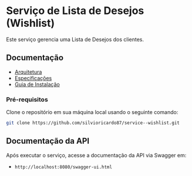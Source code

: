 # Serviço de Lista de Desejos (Wishlist)
Este serviço gerencia uma Lista de Desejos dos clientes.

## Documentação
- [Arquitetura](docs/architecture.md)
- [Especificações](docs/specifications.md)
- [Guia de Instalação](docs/installation_guide.md)

### Pré-requisitos
Clone o repositório em sua máquina local usando o seguinte comando:
``` bash
git clone https://github.com/silvioricardo87/service--wishlist.git
```

## Documentação da API
Após executar o serviço, acesse a documentação da API via Swagger em:
- `http://localhost:8080/swagger-ui.html`